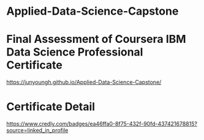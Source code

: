 # Applied-Data-Science-Capstone

# Final Assessment of Coursera IBM Data Science Professional Certificate 
https://junyoungh.github.io/Applied-Data-Science-Capstone/

# Certificate Detail
https://www.credly.com/badges/ea46ffa0-8f75-432f-90fd-437421678815?source=linked_in_profile
